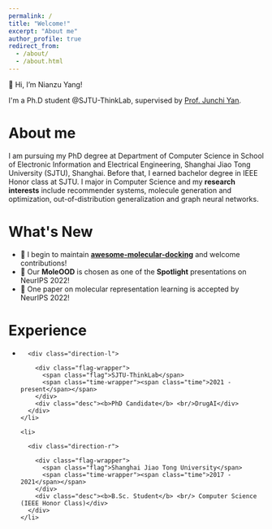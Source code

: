 ```yaml
---
permalink: /
title: "Welcome!"
excerpt: "About me"
author_profile: true
redirect_from: 
  - /about/
  - /about.html
---
```

👋 Hi, I’m Nianzu Yang!

I'm a Ph.D student @SJTU-ThinkLab, supervised by [Prof. Junchi Yan](https://thinklab.sjtu.edu.cn/).


About me
======
I am pursuing my PhD degree at Department of Computer Science in School of Electronic Information and Electrical Engineering, Shanghai Jiao Tong University (SJTU), Shanghai. Before that, I earned bachelor degree in IEEE Honor class at SJTU. I major in Computer Science and my **research interests** include recommender systems, molecule generation and optimization, out-of-distribution generalization and graph neural networks.

What's New
======
<!-- <div style="height:600px;overflow-y:auto;background:#ffffff;">
🌟 I begin to maintain <a href="https://github.com/yangnianzu0515/awesome-molecular-docking"><b>awesome-molecular-docking</b></a> on github and welcome contributions!<br>
🌟 Our <b>MoleOOD</b> is chosen as one of the <b>Spotlight</b> presentations on NeurIPS 2022!<br>
🌟 One paper on molecular representation learning is accepted by NeurIPS 2022!<br>
<!-- - 🌟 Our **MoleOOD** is chosen as one of the **Spotlight** presentations on NeurIPS 2022!
<!-- - 🌟 One paper on molecular representation learning is accepted by NeurIPS 2022! -->
- 🌟 I begin to maintain <a href="https://github.com/yangnianzu0515/awesome-molecular-docking"><b>awesome-molecular-docking</b></a> and welcome contributions!
- 🌟 Our **MoleOOD** is chosen as one of the **Spotlight** presentations on NeurIPS 2022!
- 🌟 One paper on molecular representation learning is accepted by NeurIPS 2022!

Experience
======

  <ul class="timeline">
    <li>

      <div class="direction-l">

        <div class="flag-wrapper">
          <span class="flag">SJTU-ThinkLab</span>
          <span class="time-wrapper"><span class="time">2021 - present</span></span>
        </div>
        <div class="desc"><b>PhD Candidate</b> <br/>DrugAI</div>
      </div>
    </li>

    <li>

      <div class="direction-r">

        <div class="flag-wrapper">
          <span class="flag">Shanghai Jiao Tong University</span>
          <span class="time-wrapper"><span class="time">2017 - 2021</span></span>
        </div>
        <div class="desc"><b>B.Sc. Student</b> <br/> Computer Science (IEEE Honor Class)</div>
      </div>
    </li>
  
  </ul>


